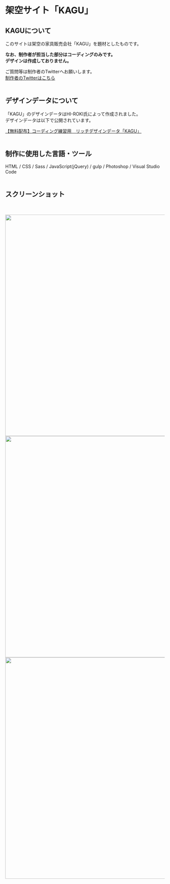 # 架空サイト「KAGU」

## KAGUについて
このサイトは架空の家具販売会社「KAGU」を題材としたものです。<br>

**なお、制作者が担当した部分はコーディングのみです。<br>
デザインは作成しておりません。**

ご質問等は制作者のTwitterへお願いします。<br>
[制作者のTwitterはこちら](https://twitter.com/foolish_pine)
<br>
<br>

## デザインデータについて
「KAGU」のデザインデータはHI-ROKI氏によって作成されました。<br>
デザインデータは以下で公開されています。<br>

[【無料配布】コーディング練習用　リッチデザインデータ「KAGU」](https://note.com/hi_roki/n/nb0c5f24f9107)
<br>
<br>

## 制作に使用した言語・ツール
HTML / CSS / Sass / JavaScript(jQuery) / gulp / Photoshop / Visual Studio Code
<br>
<br>

## スクリーンショット
<br>
<br>
<img src="https://github.com/foolish-pine/KAGU/blob/master/src/img/KAGU.png?raw=true" height=700px> <img src="https://github.com/foolish-pine/KAGU/blob/master/src/img/KAGU_tab.png?raw=true" height=700px> <img src="https://github.com/foolish-pine/KAGU/blob/master/src/img/KAGU_sp.png?raw=true" height=700px>
